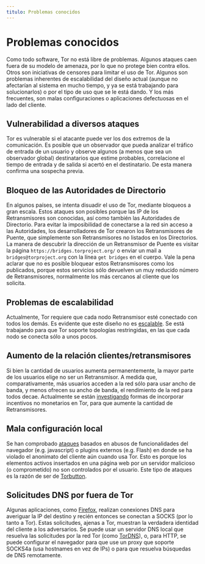 ```yaml
---
titulo: Problemas conocidos
---
```


Problemas conocidos
===================

Como todo software, Tor no está libre de problemas. Algunos ataques caen fuera de su modelo de amenaza, por lo que no protege bien
contra ellos. Otros son iniciativas de censores para limitar el uso de Tor. Algunos son problemas inherentes de escalabilidad del
diseño actual (aunque no afectarían al sistema en mucho tiempo, y ya se está trabajando para solucionarlos) o por el tipo de uso
que se le está dando. Y los más frecuentes, son malas configuraciones o aplicaciones defectuosas en el lado del cliente.

Vulnerabilidad a diversos ataques
---------------------------------

Tor es vulnerable si el atacante puede ver los dos extremos de la comunicación. Es posible que un observador que pueda analizar el
tráfico de entrada de un usuario y observe algunos (a menos que sea un observador global) destinatarios que estime probables,
correlacione el tiempo de entrada y de salida si acertó en el destinatario. De esta manera confirma una sospecha previa.

Bloqueo de las Autoridades de Directorio
----------------------------------------

En algunos países, se intenta disuadir el uso de Tor, mediante bloqueos a gran escala. Estos ataques son posibles porque las IP de
los Retransmisores son conocidas, así como también las Autoridades de Directorio. Para evitar la imposibilidad de conectarse a la
red sin acceso a las Autoridades, los desarrolladores de Tor crearon los Retransmisores de Puente, que simplemente son
Retransmisores no listados en los Directorios. La manera de descubrir la dirección de un Retransmisor de Puente es visitar la
página `https://bridges.torproject.org/` o enviar un mail a `bridges@torproject.org` con la línea `get bridges` en el cuerpo. Vale la
pena aclarar que no es posible bloquear estos Retransmisores como los publicados, porque estos servicios sólo devuelven un muy
reducido número de Retransmisores, normalmente los más cercanos al cliente que los solicita.

Problemas de escalabilidad
--------------------------

Actualmente, Tor requiere que cada nodo Retransmisor esté conectado con todos los demás. Es evidente que este diseño no es
[escalable]. Se está trabajando para que Tor soporte topologías restringidas, en las que cada nodo se conecta sólo a unos pocos.

Aumento de la relación clientes/retransmisores
----------------------------------------------

Si bien la cantidad de usuarios aumenta permanentemente, la mayor parte de los usuarios elige no ser un Retransmisor. A medida
que, comparativamente, más usuarios acceden a la red sólo para usar ancho de banda, y menos ofrecen su ancho de banda, el
rendimiento de la red para todos decae. Actualmente se están [investigando] formas de incorporar incentivos no monetarios en Tor,
para que aumente la cantidad de Retransmisores.

Mala configuración local
------------------------

Se han comprobado [ataques] basados en abusos de funcionalidades del navegador (e.g. javascript) o plugins externos (e.g. Flash) en
donde se ha violado el anonimato del cliente aún cuando usa Tor. Esto es porque los elementos activos insertados en una página web
por un servidor malicioso (o comprometido) no son controlados por el usuario. Este tipo de ataques es la razón de ser de
[Torbutton].

Solicitudes DNS por fuera de Tor
--------------------------------

Algunas aplicaciones, como [Firefox], realizan conexiones DNS para averiguar la IP del destino y recién entonces se conectan a SOCKS
(por lo tanto a Tor). Estas solicitudes, ajenas a Tor, muestran la verdadera identidad del cliente a los adversarios. Se puede
usar un servidor DNS local que resuelva las solicitudes por la red Tor (como [TorDNS]), o, para HTTP, se puede configurar el
navegador para que use un proxy que soporte SOCKS4a (usa hostnames en vez de IPs) o para que resuelva búsquedas de DNS
remotamente.

[1]: #vulnerabilidad-a-diversos-ataques
[2]: #bloqueo-de-las-autoridades-de-directorio
[3]: #problemas-de-escalabilidad
[4]: #aumento-de-la-relacin-clientesretransmisores
[5]: #mala-configuracin-local
[6]: #solicitudes-dns-por-fuera-de-tor
[escalable]: http://freehaven.net/anonbib/cache/ccs09-torsk.pdf
[investigando]: http://freehaven.net/anonbib/papers/incentives-fc10.pdf
[ataques]: http://www.packetstormsecurity.org/0610-advisories/Practical_Onion_Hacking.pdf
[Torbutton]: ../ecosistema/#torbutton
[Firefox]: http://www.mozilla-europe.org/es/firefox/
[TorDNS]: ../ecosistema/#tordns

